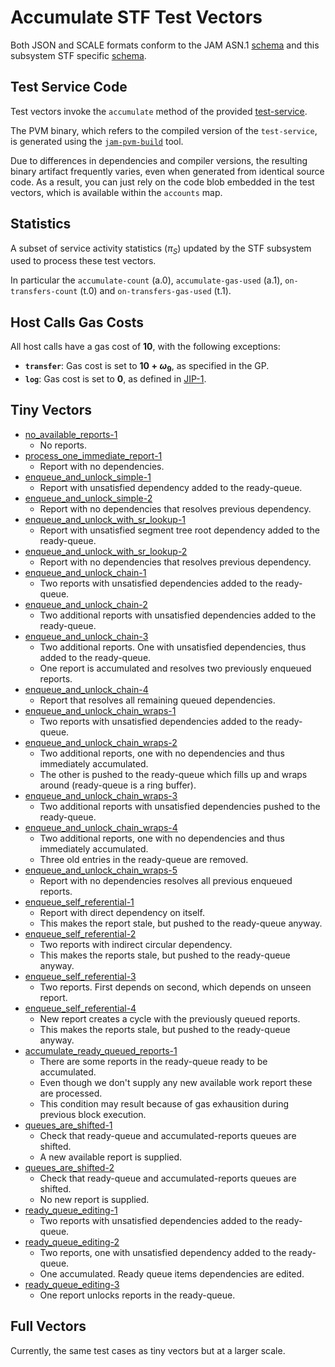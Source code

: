 # Accumulate STF Test Vectors

Both JSON and SCALE formats conform to the JAM ASN.1 [schema](../jam-types-asn/jam-types.asn)
and this subsystem STF specific [schema](./accumulate.asn).

## Test Service Code

Test vectors invoke the `accumulate` method of the provided [test-service](./test-service).  

The PVM binary, which refers to the compiled version of the `test-service`, is
generated using the [`jam-pvm-build`](https://crates.io/crates/jam-pvm-build)
tool.

Due to differences in dependencies and compiler versions, the resulting binary
artifact frequently varies, even when generated from identical source code. As
a result, you can just rely on the code blob embedded in the test vectors, which
is available within the `accounts` map.

## Statistics

A subset of service activity statistics ($π_S$) updated by the STF subsystem used
to process these test vectors.

In particular the `accumulate-count` (a.0), `accumulate-gas-used` (a.1),
`on-transfers-count` (t.0) and `on-transfers-gas-used` (t.1).

## Host Calls Gas Costs

All host calls have a gas cost of **$10$**, with the following exceptions:
- **`transfer`**: Gas cost is set to **$10 + \omega_9$**, as specified in the GP.
- **`log`**: Gas cost is set to **0**, as defined in [JIP-1](https://hackmd.io/@polkadot/jip1).

## Tiny Vectors
 
- [no_available_reports-1](./tiny/no_available_reports-1.json)
  - No reports.
- [process_one_immediate_report-1](./tiny/process_one_immediate_report-1.json)
  - Report with no dependencies.
- [enqueue_and_unlock_simple-1](./tiny/enqueue_and_unlock_simple-1.json)
  - Report with unsatisfied dependency added to the ready-queue.
- [enqueue_and_unlock_simple-2](./tiny/enqueue_and_unlock_simple-2.json)
  - Report with no dependencies that resolves previous dependency.
- [enqueue_and_unlock_with_sr_lookup-1](./tiny/enqueue_and_unlock_with_sr_lookup-1.json)
  - Report with unsatisfied segment tree root dependency added to the ready-queue.
- [enqueue_and_unlock_with_sr_lookup-2](./tiny/enqueue_and_unlock_with_sr_lookup-2.json)
  - Report with no dependencies that resolves previous dependency.
- [enqueue_and_unlock_chain-1](./tiny/enqueue_and_unlock_chain-1.json)
  - Two reports with unsatisfied dependencies added to the ready-queue.
- [enqueue_and_unlock_chain-2](./tiny/enqueue_and_unlock_chain-2.json)
  - Two additional reports with unsatisfied dependencies added to the ready-queue.
- [enqueue_and_unlock_chain-3](./tiny/enqueue_and_unlock_chain-3.json)
  - Two additional reports. One with unsatisfied dependencies, thus added to the ready-queue.
  - One report is accumulated and resolves two previously enqueued reports.
- [enqueue_and_unlock_chain-4](./tiny/enqueue_and_unlock_chain-4.json)
  - Report that resolves all remaining queued dependencies.
- [enqueue_and_unlock_chain_wraps-1](./tiny/enqueue_and_unlock_chain_wraps-1.json)
  - Two reports with unsatisfied dependencies added to the ready-queue.
- [enqueue_and_unlock_chain_wraps-2](./tiny/enqueue_and_unlock_chain_wraps-2.json)
  - Two additional reports, one with no dependencies and thus immediately accumulated.
  - The other is pushed to the ready-queue which fills up and wraps around
    (ready-queue is a ring buffer).
- [enqueue_and_unlock_chain_wraps-3](./tiny/enqueue_and_unlock_chain_wraps-3.json)
  - Two additional reports with unsatisfied dependencies pushed to the ready-queue.
- [enqueue_and_unlock_chain_wraps-4](./tiny/enqueue_and_unlock_chain_wraps-4.json)
  - Two additional reports, one with no dependencies and thus immediately accumulated.
  - Three old entries in the ready-queue are removed.
- [enqueue_and_unlock_chain_wraps-5](./tiny/enqueue_and_unlock_chain_wraps-5.json)
  - Report with no dependencies resolves all previous enqueued reports.
- [enqueue_self_referential-1](./tiny/enqueue_self_referential-1.json)
  - Report with direct dependency on itself.
  - This makes the report stale, but pushed to the ready-queue anyway.
- [enqueue_self_referential-2](./tiny/enqueue_self_referential-2.json)
  - Two reports with indirect circular dependency.
  - This makes the reports stale, but pushed to the ready-queue anyway.
- [enqueue_self_referential-3](./tiny/enqueue_self_referential-3.json)
  - Two reports. First depends on second, which depends on unseen report.
- [enqueue_self_referential-4](./tiny/enqueue_self_referential-4.json)
  - New report creates a cycle with the previously queued reports.
  - This makes the reports stale, but pushed to the ready-queue anyway.
- [accumulate_ready_queued_reports-1](./tiny/accumulate_ready_queued_reports-1.json)
  - There are some reports in the ready-queue ready to be accumulated.
  - Even though we don't supply any new available work report these are processed.
  - This condition may result because of gas exhausition during previous block execution.
- [queues_are_shifted-1](./tiny/queues_are_shifted-1.json)
  - Check that ready-queue and accumulated-reports queues are shifted.
  - A new available report is supplied.
- [queues_are_shifted-2](./tiny/queues_are_shifted-2.json)
  - Check that ready-queue and accumulated-reports queues are shifted.
  - No new report is supplied.
- [ready_queue_editing-1](./tiny/ready_queue_editing-1.json)
  - Two reports with unsatisfied dependencies added to the ready-queue.
- [ready_queue_editing-2](./tiny/ready_queue_editing-2.json)
  - Two reports, one with unsatisfied dependency added to the ready-queue.
  - One accumulated. Ready queue items dependencies are edited.
- [ready_queue_editing-3](./tiny/ready_queue_editing-3.json)
  - One report unlocks reports in the ready-queue.

## Full Vectors

Currently, the same test cases as tiny vectors but at a larger scale.
